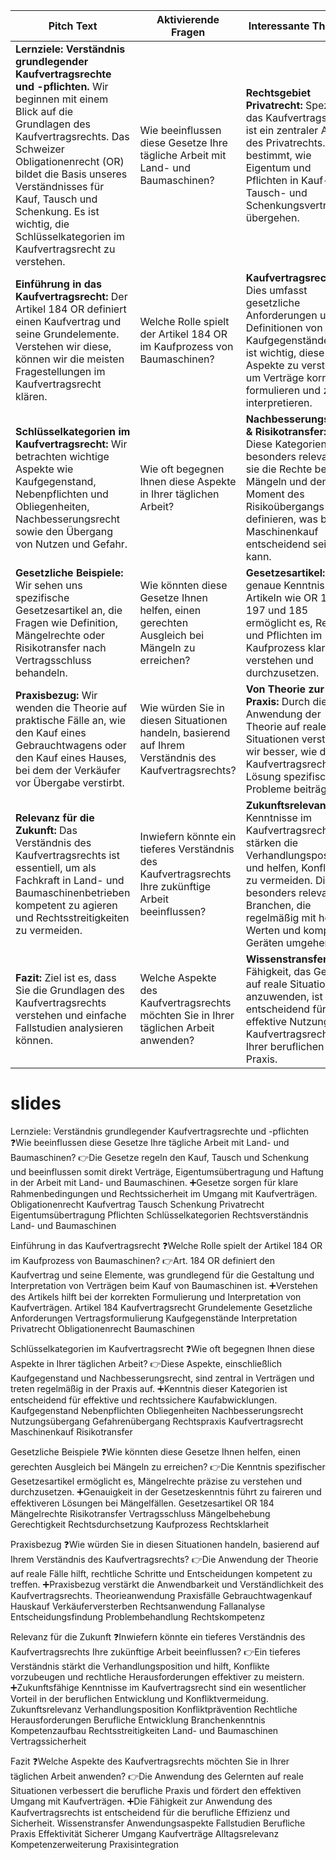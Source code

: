 | **Pitch Text** | **Aktivierende Fragen** | **Interessante Themen** |
|-----------------|-------------------------|------------------------|
| **Lernziele: Verständnis grundlegender Kaufvertragsrechte und -pflichten.** Wir beginnen mit einem Blick auf die Grundlagen des Kaufvertragsrechts. Das Schweizer Obligationenrecht (OR) bildet die Basis unseres Verständnisses für Kauf, Tausch und Schenkung. Es ist wichtig, die Schlüsselkategorien im Kaufvertragsrecht zu verstehen. | Wie beeinflussen diese Gesetze Ihre tägliche Arbeit mit Land- und Baumaschinen? | **Rechtsgebiet Privatrecht:** Speziell das Kaufvertragsrecht ist ein zentraler Aspekt des Privatrechts. Es bestimmt, wie Eigentum und Pflichten in Kauf-, Tausch- und Schenkungsverträgen übergehen. |
| **Einführung in das Kaufvertragsrecht:** Der Artikel 184 OR definiert einen Kaufvertrag und seine Grundelemente. Verstehen wir diese, können wir die meisten Fragestellungen im Kaufvertragsrecht klären. | Welche Rolle spielt der Artikel 184 OR im Kaufprozess von Baumaschinen? | **Kaufvertragsrecht:** Dies umfasst gesetzliche Anforderungen und Definitionen von Kaufgegenständen. Es ist wichtig, diese Aspekte zu verstehen, um Verträge korrekt zu formulieren und zu interpretieren. |
| **Schlüsselkategorien im Kaufvertragsrecht:** Wir betrachten wichtige Aspekte wie Kaufgegenstand, Nebenpflichten und Obliegenheiten, Nachbesserungsrecht sowie den Übergang von Nutzen und Gefahr. | Wie oft begegnen Ihnen diese Aspekte in Ihrer täglichen Arbeit? | **Nachbesserungsrecht & Risikotransfer:** Diese Kategorien sind besonders relevant, da sie die Rechte bei Mängeln und den Moment des Risikoübergangs definieren, was bei Maschinenkauf entscheidend sein kann. |
| **Gesetzliche Beispiele:** Wir sehen uns spezifische Gesetzesartikel an, die Fragen wie Definition, Mängelrechte oder Risikotransfer nach Vertragsschluss behandeln. | Wie könnten diese Gesetze Ihnen helfen, einen gerechten Ausgleich bei Mängeln zu erreichen? | **Gesetzesartikel:** Die genaue Kenntnis von Artikeln wie OR 184, 197 und 185 ermöglicht es, Rechte und Pflichten im Kaufprozess klar zu verstehen und durchzusetzen. |
| **Praxisbezug:** Wir wenden die Theorie auf praktische Fälle an, wie den Kauf eines Gebrauchtwagens oder den Kauf eines Hauses, bei dem der Verkäufer vor Übergabe verstirbt. | Wie würden Sie in diesen Situationen handeln, basierend auf Ihrem Verständnis des Kaufvertragsrechts? | **Von Theorie zur Praxis:** Durch die Anwendung der Theorie auf reale Situationen verstehen wir besser, wie das Kaufvertragsrecht zur Lösung spezifischer Probleme beiträgt. |
| **Relevanz für die Zukunft:** Das Verständnis des Kaufvertragsrechts ist essentiell, um als Fachkraft in Land- und Baumaschinenbetrieben kompetent zu agieren und Rechtsstreitigkeiten zu vermeiden. | Inwiefern könnte ein tieferes Verständnis des Kaufvertragsrechts Ihre zukünftige Arbeit beeinflussen? | **Zukunftsrelevanz:** Kenntnisse im Kaufvertragsrecht stärken die Verhandlungsposition und helfen, Konflikte zu vermeiden. Dies ist besonders relevant in Branchen, die regelmäßig mit hohen Werten und komplexen Geräten umgehen. |
| **Fazit:** Ziel ist es, dass Sie die Grundlagen des Kaufvertragsrechts verstehen und einfache Fallstudien analysieren können. | Welche Aspekte des Kaufvertragsrechts möchten Sie in Ihrer täglichen Arbeit anwenden? | **Wissenstransfer:** Die Fähigkeit, das Gelernte auf reale Situationen anzuwenden, ist entscheidend für die effektive Nutzung des Kaufvertragsrechts in Ihrer beruflichen Praxis. |

# slides
Lernziele: Verständnis grundlegender Kaufvertragsrechte und -pflichten
❓Wie beeinflussen diese Gesetze Ihre tägliche Arbeit mit Land- und Baumaschinen?
👉Die Gesetze regeln den Kauf, Tausch und Schenkung und beeinflussen somit direkt Verträge, Eigentumsübertragung und Haftung in der Arbeit mit Land- und Baumaschinen.
➕Gesetze sorgen für klare Rahmenbedingungen und Rechtssicherheit im Umgang mit Kaufverträgen.
Obligationenrecht
Kaufvertrag
Tausch
Schenkung
Privatrecht
Eigentumsübertragung
Pflichten
Schlüsselkategorien
Rechtsverständnis
Land- und Baumaschinen

Einführung in das Kaufvertragsrecht
❓Welche Rolle spielt der Artikel 184 OR im Kaufprozess von Baumaschinen?
👉Art. 184 OR definiert den Kaufvertrag und seine Elemente, was grundlegend für die Gestaltung und Interpretation von Verträgen beim Kauf von Baumaschinen ist.
➕Verstehen des Artikels hilft bei der korrekten Formulierung und Interpretation von Kaufverträgen.
Artikel 184
Kaufvertragsrecht
Grundelemente
Gesetzliche Anforderungen
Vertragsformulierung
Kaufgegenstände
Interpretation
Privatrecht
Obligationenrecht
Baumaschinen

Schlüsselkategorien im Kaufvertragsrecht
❓Wie oft begegnen Ihnen diese Aspekte in Ihrer täglichen Arbeit?
👉Diese Aspekte, einschließlich Kaufgegenstand und Nachbesserungsrecht, sind zentral in Verträgen und treten regelmäßig in der Praxis auf.
➕Kenntnis dieser Kategorien ist entscheidend für effektive und rechtssichere Kaufabwicklungen.
Kaufgegenstand
Nebenpflichten
Obliegenheiten
Nachbesserungsrecht
Nutzungsübergang
Gefahrenübergang
Rechtspraxis
Kaufvertragsrecht
Maschinenkauf
Risikotransfer

Gesetzliche Beispiele
❓Wie könnten diese Gesetze Ihnen helfen, einen gerechten Ausgleich bei Mängeln zu erreichen?
👉Die Kenntnis spezifischer Gesetzesartikel ermöglicht es, Mängelrechte präzise zu verstehen und durchzusetzen.
➕Genauigkeit in der Gesetzeskenntnis führt zu faireren und effektiveren Lösungen bei Mängelfällen.
Gesetzesartikel
OR 184
Mängelrechte
Risikotransfer
Vertragsschluss
Mängelbehebung
Gerechtigkeit
Rechtsdurchsetzung
Kaufprozess
Rechtsklarheit

Praxisbezug
❓Wie würden Sie in diesen Situationen handeln, basierend auf Ihrem Verständnis des Kaufvertragsrechts?
👉Die Anwendung der Theorie auf reale Fälle hilft, rechtliche Schritte und Entscheidungen kompetent zu treffen.
➕Praxisbezug verstärkt die Anwendbarkeit und Verständlichkeit des Kaufvertragsrechts.
Theorieanwendung
Praxisfälle
Gebrauchtwagenkauf
Hauskauf
Verkäuferversterben
Rechtsanwendung
Fallanalyse
Entscheidungsfindung
Problembehandlung
Rechtskompetenz

Relevanz für die Zukunft
❓Inwiefern könnte ein tieferes Verständnis des Kaufvertragsrechts Ihre zukünftige Arbeit beeinflussen?
👉Ein tieferes Verständnis stärkt die Verhandlungsposition und hilft, Konflikte vorzubeugen und rechtliche Herausforderungen effektiver zu meistern.
➕Zukunftsfähige Kenntnisse im Kaufvertragsrecht sind ein wesentlicher Vorteil in der beruflichen Entwicklung und Konfliktvermeidung.
Zukunftsrelevanz
Verhandlungsposition
Konfliktprävention
Rechtliche Herausforderungen
Berufliche Entwicklung
Branchenkenntnis
Kompetenzaufbau
Rechtsstreitigkeiten
Land- und Baumaschinen
Vertragssicherheit

Fazit
❓Welche Aspekte des Kaufvertragsrechts möchten Sie in Ihrer täglichen Arbeit anwenden?
👉Die Anwendung des Gelernten auf reale Situationen verbessert die berufliche Praxis und fördert den effektiven Umgang mit Kaufverträgen.
➕Die Fähigkeit zur Anwendung des Kaufvertragsrechts ist entscheidend für die berufliche Effizienz und Sicherheit.
Wissenstransfer
Anwendungsaspekte
Fallstudien
Berufliche Praxis
Effektivität
Sicherer Umgang
Kaufverträge
Alltagsrelevanz
Kompetenzerweiterung
Praxisintegration